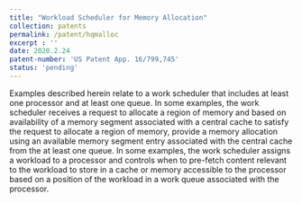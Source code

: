 ```yaml
---
title: "Workload Scheduler for Memory Allocation"
collection: patents
permalink: /patent/hqmalloc
excerpt : ''
date: 2020.2.24
patent-number: 'US Patent App. 16/799,745'
status: 'pending'
---
```

Examples described herein relate to a work scheduler that includes at least one processor and at least one queue. In some examples, the work scheduler receives a request to allocate a region of memory and based on availability of a memory segment associated with a central cache to satisfy the request to allocate a region of memory, provide a memory allocation using an available memory segment entry associated with the central cache from the at least one queue. In some examples, the work scheduler assigns a workload to a processor and controls when to pre-fetch content relevant to the workload to store in a cache or memory accessible to the processor based on a position of the workload in a work queue associated with the processor.